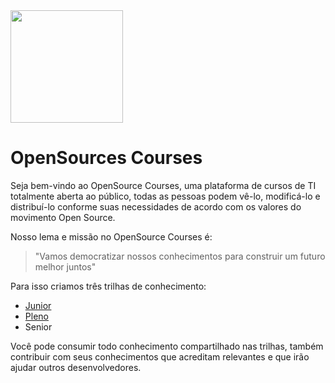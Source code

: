 <img src="https://web-opensources-courses.vercel.app/logo.webp" style="width:180px;" />

# OpenSources Courses

Seja bem-vindo ao OpenSource Courses, uma plataforma de cursos de TI totalmente aberta ao público, todas as pessoas podem vê-lo, modificá-lo e distribuí-lo conforme suas necessidades de acordo com os valores do movimento Open Source.

Nosso lema e missão no OpenSource Courses é:

> "Vamos democratizar nossos conhecimentos para construir um futuro melhor juntos"

Para isso criamos três trilhas de conhecimento:

- [Junior](1.%20Junior/)
- [Pleno](2.%20Pleno/)
- Senior

Você pode consumir todo conhecimento compartilhado nas trilhas, também contribuir com seus conhecimentos que acreditam relevantes e que irão ajudar outros desenvolvedores.

